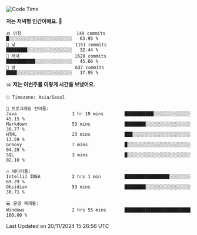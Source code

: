   <!--START_SECTION:waka-->
![Code Time](http://img.shields.io/badge/Code%20Time-443%20hrs%205%20mins-blue)

**저는 저녁형 인간이에요. 🦉** 

```text
🌞 아침                     140 commits         █░░░░░░░░░░░░░░░░░░░░░░░░   03.95 % 
🌆 낮　                     1151 commits        ████████░░░░░░░░░░░░░░░░░   32.44 % 
🌃 저녁                     1620 commits        ███████████░░░░░░░░░░░░░░   45.66 % 
🌙 밤　                     637 commits         ████░░░░░░░░░░░░░░░░░░░░░   17.95 % 
```


📊 **저는 이번주를 이렇게 시간을 보냈어요.** 

```text
🕑︎ Timezone: Asia/Seoul

💬 프로그래밍 언어들: 
Java                     1 hr 19 mins        ███████████░░░░░░░░░░░░░░   45.15 % 
Markdown                 53 mins             ████████░░░░░░░░░░░░░░░░░   30.77 % 
HTML                     23 mins             ███░░░░░░░░░░░░░░░░░░░░░░   13.59 % 
Groovy                   7 mins              █░░░░░░░░░░░░░░░░░░░░░░░░   04.28 % 
SQL                      3 mins              █░░░░░░░░░░░░░░░░░░░░░░░░   02.10 % 

🔥 에디터들: 
IntelliJ IDEA            2 hrs 1 min         █████████████████░░░░░░░░   69.29 % 
Obsidian                 53 mins             ████████░░░░░░░░░░░░░░░░░   30.71 % 

💻 운영 체제들: 
Windows                  2 hrs 55 mins       █████████████████████████   100.00 % 
```


 Last Updated on 20/11/2024 15:26:56 UTC
<!--END_SECTION:waka-->
